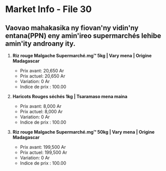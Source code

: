 # Market Info - File 30

## Vaovao mahakasika ny fiovan'ny vidin'ny entana(PPN) eny amin'ireo supermarchés lehibe amin'ity androany ity.

1. **Riz rouge Malgache Supermarché.mg™ 5kg | Vary mena | Origine Madagascar**
   - Prix avant: 20,650 Ar
   - Prix actuel: 20,650 Ar
   - Variation: 0 Ar
   - Indice de prix : 100.00

2. **Haricots Rouges séchés 1kg | Tsaramaso mena maina**
   - Prix avant: 8,000 Ar
   - Prix actuel: 8,000 Ar
   - Variation: 0 Ar
   - Indice de prix : 100.00

3. **Riz rouge Malgache Supermarché.mg™ 50kg | Vary mena | Origine Madagascar**
   - Prix avant: 199,500 Ar
   - Prix actuel: 199,500 Ar
   - Variation: 0 Ar
   - Indice de prix : 100.00

